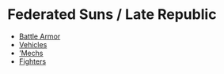 # Federated Suns / Late Republic 

- [Battle Armor](late-republic/battlearmor.md) 
- [Vehicles](late-republic/vehicles.md) 
- [’Mechs](late-republic/mechs.md) 
- [Fighters](late-republic/fighters.md) 

